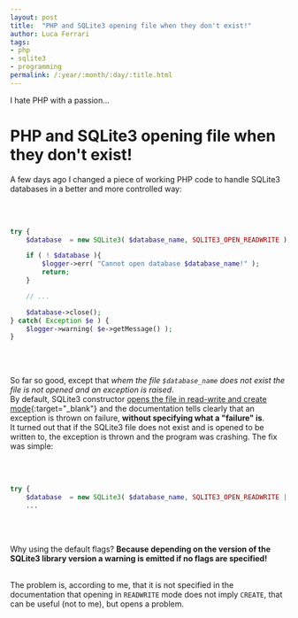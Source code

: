 ```yaml
---
layout: post
title:  "PHP and SQLite3 opening file when they don't exist!"
author: Luca Ferrari
tags:
- php
- sqlite3
- programming
permalink: /:year/:month/:day/:title.html
---
```

I hate PHP with a passion...

# PHP and SQLite3 opening file when they don't exist!

A few days ago I changed a piece of working PHP code to handle SQLite3 databases in a better and more controlled way:

<br/>
<br/>

``` php
try {
    $database  = new SQLite3( $database_name, SQLITE3_OPEN_READWRITE );

    if ( ! $database ){
        $logger->err( "Cannot open database $database_name!" );
        return;
    }

    // ...

    $database->close();
} catch( Exception $e ) {
    $logger->warning( $e->getMessage() );
}
```
<br/>
<br/>

So far so good, except that *whem the file `$database_name` does not exist the file is not opened and an exception is raised*.
<br/>
By default, SQLite3 constructor [opens the file in read-write and create mode](https://www.php.net/manual/en/sqlite3.construct.php){:target="_blank"} and the documentation tells clearly that an exception is thrown on failure, **without specifying what a "failure" is**.
<br/>
It turned out that if the SQLite3 file does not exist and is opened to be written to, the exception is thrown and the program was crashing.
The fix was simple:

<br/>
<br/>

``` php
try {
    $database  = new SQLite3( $database_name, SQLITE3_OPEN_READWRITE | SQLITE3_OPEN_CREATE );
    ...

```
<br/>
<br/>

Why using the default flags? **Because depending on the version of the SQLite3 library version a warning is emitted if no flags are specified!**
<br/>
<br/>

The problem is, according to me, that it is not specified in the documentation that opening in `READWRITE` mode does not imply `CREATE`, that can be useful (not to me), but opens a problem.

